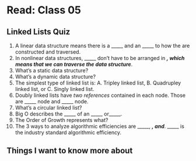 # Read: Class 05

## Linked Lists Quiz

1. A linear data structure means there is a _____ and an _____ to how the are constructed and traversed.
2. In nonlinear data structures, _____ don’t have to be arranged in _____, which means that we can traverse the data structure_____.
3. What’s a static data structure?
4. What’s a dynamic data structure?
5. The simplest type of linked list is: A. Tripley linked list, B. Quadrupley linked list, or C. Singly linked list.
6. Doubly linked lists have _two references_ contained in each node. Those are _____ node and _____ node.
7. What’s a circular linked list?
8. Big O describes the _____ of an _____ or_____.
9. The Order of Growth represents what?
10. The 3 ways to analyze algorithmic efficiencies are _____, _____, and_____. _____ is the industry standard algorithmic efficiency.

## Things I want to know more about
